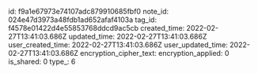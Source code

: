 id: f9a1e67973e74107adc879910685fbf0
note_id: 024e47d3973a48fdb1ad652afaf4103a
tag_id: f4578e01422d4e55853768ddcd9ac5cb
created_time: 2022-02-27T13:41:03.686Z
updated_time: 2022-02-27T13:41:03.686Z
user_created_time: 2022-02-27T13:41:03.686Z
user_updated_time: 2022-02-27T13:41:03.686Z
encryption_cipher_text: 
encryption_applied: 0
is_shared: 0
type_: 6
